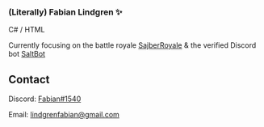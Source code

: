 ### (Literally) Fabian Lindgren ✨

C# / HTML

Currently focusing on the battle royale [SajberRoyale](https://github.com/LiterallyInc) & the verified Discord bot [SaltBot](https://discord.bots.gg/bots/539453930313351168)

## Contact
Discord: [Fabian#1540](https://discordapp.com/users/211521218896068609)

Email: lindgrenfabian@gmail.com
